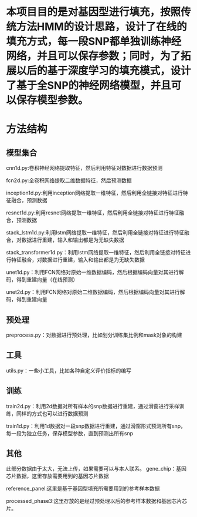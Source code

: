 # 本项目目的是对基因型进行填充，按照传统方法HMM的设计思路，设计了在线的填充方式，每一段SNP都单独训练神经网络，并且可以保存参数；同时，为了拓展以后的基于深度学习的填充模式，设计了基于全SNP的神经网络模型，并且可以保存模型参数。

# 方法结构
## 模型集合
cnn1d.py:卷积神经网络提取特征，然后利用特征对数据进行数据预测

fcn2d.py:全卷积网络提取二维数据特征，然后预测数据

inception1d.py:利用inception网络提取一维特征，然后利用全链接对特征进行特征融合，预测数据

resnet1d.py:利用resnet网络提取一维特征，然后利用全链接对特征进行特征融合，预测数据

stack_lstm1d.py:利用lstm网络提取一维特征，然后利用全链接对特征进行特征融合，对数据进行重建，输入和输出都是为无缺失数据

stack_transformer1d.py：利用lstm网络提取一维特征，然后利用全链接对特征进行特征融合，对数据进行重建，输入和输出都是为无缺失数据

unet1d.py：利用FCN网络对原始一维数据编码，然后根据编码向量对其进行解码，得到重建向量（在线预测）

unet2d.py：利用FCN网络对原始二维数据编码，然后根据编码向量对其进行解码，得到重建向量

## 预处理
preprocess.py：对数据进行预处理，比如划分训练集比例和mask对象的构建
## 工具
utils.py：一些小工具，比如各种自定义评价指标的编写
## 训练
train2d.py：利用2d数据对所有样本的snp数据进行重建，通过滑窗进行采样训练，同样的方式也可以进行数据预测

train1d.py：利用1d数据对一段snp数据进行重建，通过滑窗形式预测所有snp，每一段为独立任务，保存模型参数，直到预测出所有snp

## 其他
此部分数据由于太大，无法上传，如果需要可以与本人联系。
gene_chip：基因芯片数据，这里存放需要用到的基因芯片数据

reference_panel:这里是基于基因型填充所需要用到的参考样本数据

processed_phase3:这里存放的是经过预处理以后的参考样本数据和基因芯片芯片。




